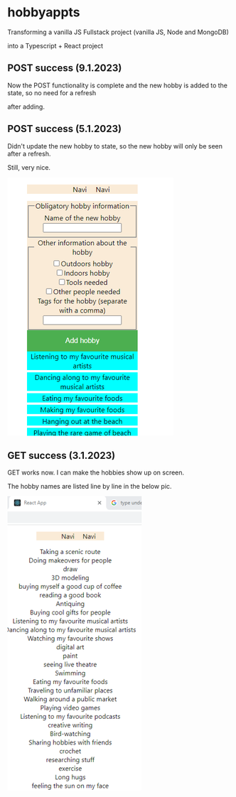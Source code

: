# hobbyappts

Transforming a vanilla JS Fullstack project (vanilla JS, Node and MongoDB)

into a Typescript + React project

## POST success (9.1.2023)

Now the POST functionality is complete and the new hobby is added to the state, so no need for a refresh 

after adding.

## POST success (5.1.2023)

Didn't update the new hobby to state, so the new hobby will only be seen after a refresh.

Still, very nice.

![AddHobby](src/progresspics/2addhobby.png)

## GET success (3.1.2023)

GET works now. I can make the hobbies show up on screen.

The hobby names are listed line by line in the below pic. 

![GEt works](src/progresspics/1ruudussaGET.png)